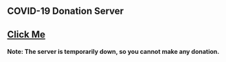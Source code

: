 ## COVID-19 Donation Server

## [Click Me](https://helping-hand-covid19.herokuapp.com/)

#### Note: The server is temporarily down, so you cannot make any donation.
